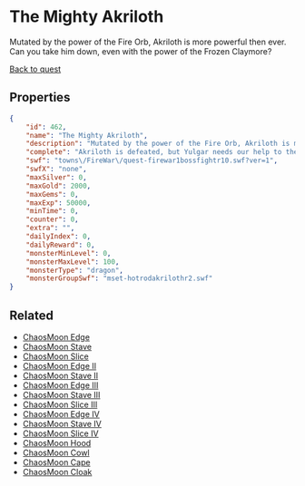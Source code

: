 # The Mighty Akriloth

Mutated by the power of the Fire Orb, Akriloth is more powerful then ever. Can you take him down, even with the power of the Frozen Claymore?

[Back to quest](../quests.md)

## Properties

```json
{
    "id": 462,
    "name": "The Mighty Akriloth",
    "description": "Mutated by the power of the Fire Orb, Akriloth is more powerful then ever. Can you take him down, even with the power of the Frozen Claymore?",
    "complete": "Akriloth is defeated, but Yulgar needs our help to the East! Battleon!",
    "swf": "towns\/FireWar\/quest-firewar1bossfightr10.swf?ver=1",
    "swfX": "none",
    "maxSilver": 0,
    "maxGold": 2000,
    "maxGems": 0,
    "maxExp": 50000,
    "minTime": 0,
    "counter": 0,
    "extra": "",
    "dailyIndex": 0,
    "dailyReward": 0,
    "monsterMinLevel": 0,
    "monsterMaxLevel": 100,
    "monsterType": "dragon",
    "monsterGroupSwf": "mset-hotrodakrilothr2.swf"
}
```

## Related

- [ChaosMoon Edge](../items/2625-chaosmoon-edge.md)
- [ChaosMoon Stave](../items/2626-chaosmoon-stave.md)
- [ChaosMoon Slice](../items/2627-chaosmoon-slice.md)
- [ChaosMoon Edge II](../items/2628-chaosmoon-edge-ii.md)
- [ChaosMoon Stave II](../items/2629-chaosmoon-stave-ii.md)
- [ChaosMoon Edge III](../items/2631-chaosmoon-edge-iii.md)
- [ChaosMoon Stave III](../items/2632-chaosmoon-stave-iii.md)
- [ChaosMoon Slice III](../items/2633-chaosmoon-slice-iii.md)
- [ChaosMoon Edge IV](../items/2634-chaosmoon-edge-iv.md)
- [ChaosMoon Stave IV](../items/2635-chaosmoon-stave-iv.md)
- [ChaosMoon Slice IV](../items/2636-chaosmoon-slice-iv.md)
- [ChaosMoon Hood](../items/2637-chaosmoon-hood.md)
- [ChaosMoon Cowl](../items/2638-chaosmoon-cowl.md)
- [ChaosMoon Cape](../items/2639-chaosmoon-cape.md)
- [ChaosMoon Cloak](../items/2640-chaosmoon-cloak.md)

